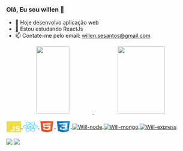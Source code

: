 ### Olá, Eu sou willen 👋



- 🔭 Hoje desenvolvo aplicação web
- 🌱 Estou estudando ReactJs
- 📫 Contate-me pelo email: willen.sesantos@gmail.com

<div align="center">
  <a href="https://github.com/willen01">
  <img height="180em" width="42%" src="https://github-readme-stats.vercel.app/api?username=willen01&show_icons=true&theme=chartreuse-dark&include_all_commits=true&count_private=true"/>
  <img height="180em" width="50%"src="https://github-readme-stats.vercel.app/api/top-langs/?username=willen01&layout=compact&langs_count=7&theme=chartreuse-dark"/>
</div>

  
  <div style="display: inline_block"><br>
    <img align="center" alt="Will-Js" height="30" width="40" src="https://raw.githubusercontent.com/devicons/devicon/master/icons/javascript/javascript-plain.svg">
    <img align="center" alt="Will-React" height="30" width="40" src="https://raw.githubusercontent.com/devicons/devicon/master/icons/react/react-original.svg">
    <img align="center" alt="Will-HTML" height="30" width="40" src="https://raw.githubusercontent.com/devicons/devicon/master/icons/html5/html5-original.svg">
    <img align="center" alt="Will-CSS" height="30" width="40" src="https://raw.githubusercontent.com/devicons/devicon/master/icons/css3/css3-original.svg">
    <img align="center" alt="Will-node" height="30" width="40" src="https://cdn.jsdelivr.net/gh/devicons/devicon/icons/nodejs/nodejs-original.svg" />
    <img align="center" alt="Will-mongo" height="30" width="40" src="https://cdn.jsdelivr.net/gh/devicons/devicon/icons/mongodb/mongodb-original.svg" />
    <img align="center" alt="Will-express" height="30" width="40" src="https://cdn.jsdelivr.net/gh/devicons/devicon/icons/express/express-original.svg" />
                
  </div>
  
  
  <div> <br>
  <a href = "mailto:willen.sesantos@gmail.com"><img src="https://img.shields.io/badge/-Gmail-%23333?style=for-the-badge&logo=gmail&logoColor=white" target="_blank"></a>
  <a href="https://www.linkedin.com/in/www.linkedin.com/in/willen-dos-santos" target="_blank"><img src="https://img.shields.io/badge/-LinkedIn-%230077B5?style=for-the-badge&logo=linkedin&logoColor=white" target="_blank"></a> 
 
 
</div>
